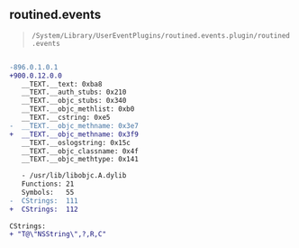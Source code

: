 ## routined.events

> `/System/Library/UserEventPlugins/routined.events.plugin/routined.events`

```diff

-896.0.1.0.1
+900.0.12.0.0
   __TEXT.__text: 0xba8
   __TEXT.__auth_stubs: 0x210
   __TEXT.__objc_stubs: 0x340
   __TEXT.__objc_methlist: 0xb0
   __TEXT.__cstring: 0xe5
-  __TEXT.__objc_methname: 0x3e7
+  __TEXT.__objc_methname: 0x3f9
   __TEXT.__oslogstring: 0x15c
   __TEXT.__objc_classname: 0x4f
   __TEXT.__objc_methtype: 0x141

   - /usr/lib/libobjc.A.dylib
   Functions: 21
   Symbols:   55
-  CStrings:  111
+  CStrings:  112
 
CStrings:
+ "T@\"NSString\",?,R,C"

```
